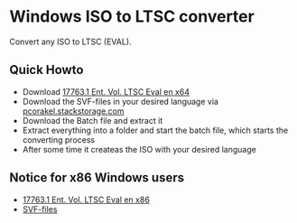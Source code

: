 # Windows ISO to LTSC converter

Convert any ISO to LTSC (EVAL).


## Quick Howto
* Download [17763.1 Ent. Vol. LTSC Eval en x64](https://software-download.microsoft.com/download/pr/17763.1.180914-1434.rs5_release_CLIENT_LTSC_EVAL_x64FRE_en-us.iso) 
* Download the SVF-files in your desired language via [pcorakel.stackstorage.com](https://pcorakel.stackstorage.com/s/XwxjxDXMj4POUBU)
* Download the Batch file and extract it
* Extract everything into a folder and start the batch file, which starts the converting process 
* After some time it createas the ISO with your desired language 


## Notice for x86 Windows users

* [17763.1 Ent. Vol. LTSC Eval en x86](https://software-download.microsoft.com/download/pr/17763.1.180914-1434.rs5_release_CLIENT_LTSC_EVAL_x86FRE_en-us.iso)
* [SVF-files](https://pcorakel.stackstorage.com/s/MLMY3IxZP7ycuhH)
